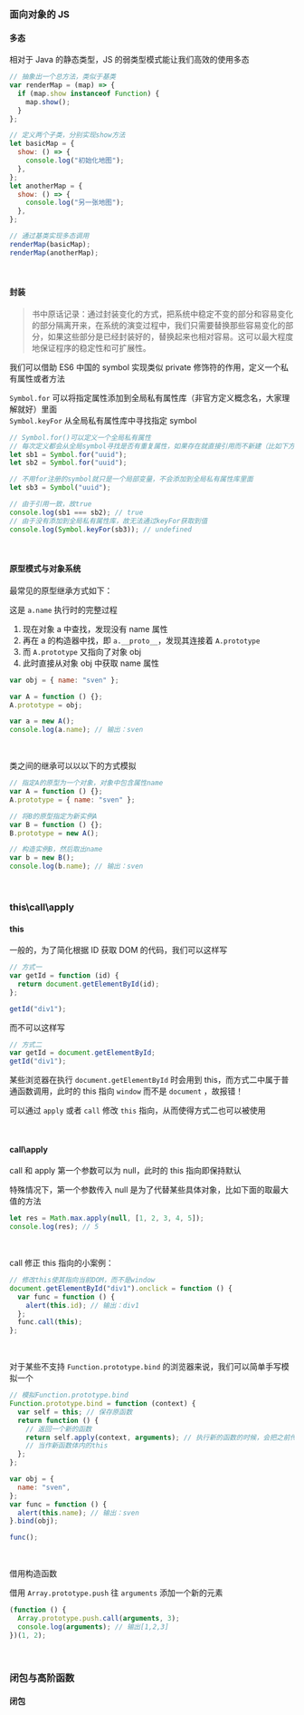 ### 面向对象的 JS

#### 多态

相对于 Java 的静态类型，JS 的弱类型模式能让我们高效的使用多态

```js
// 抽象出一个总方法，类似于基类
var renderMap = (map) => {
  if (map.show instanceof Function) {
    map.show();
  }
};

// 定义两个子类，分别实现show方法
let basicMap = {
  show: () => {
    console.log("初始化地图");
  },
};
let anotherMap = {
  show: () => {
    console.log("另一张地图");
  },
};

// 通过基类实现多态调用
renderMap(basicMap);
renderMap(anotherMap);
```

<br>

#### 封装

> 书中原话记录：通过封装变化的方式，把系统中稳定不变的部分和容易变化的部分隔离开来，在系统的演变过程中，我们只需要替换那些容易变化的部分，如果这些部分是已经封装好的，替换起来也相对容易。这可以最大程度地保证程序的稳定性和可扩展性。

我们可以借助 ES6 中国的 symbol 实现类似 private 修饰符的作用，定义一个私有属性或者方法

`Symbol.for` 可以将指定属性添加到全局私有属性库（非官方定义概念名，大家理解就好）里面  
`Symbol.keyFor` 从全局私有属性库中寻找指定 symbol

```js
// Symbol.for()可以定义一个全局私有属性
// 每次定义都会从全局symbol寻找是否有重复属性，如果存在就直接引用而不新建（比如下方sb2，就直接引用了sb1）
let sb1 = Symbol.for("uuid");
let sb2 = Symbol.for("uuid");

// 不用for注册的symbol就只是一个局部变量，不会添加到全局私有属性库里面
let sb3 = Symbol("uuid");

// 由于引用一致，故true
console.log(sb1 === sb2); // true
// 由于没有添加到全局私有属性库，故无法通过keyFor获取到值
console.log(Symbol.keyFor(sb3)); // undefined
```

<br>

#### 原型模式与对象系统

最常见的原型继承方式如下：

这是 `a.name` 执行时的完整过程

1. 现在对象 a 中查找，发现没有 name 属性
2. 再在 a 的构造器中找，即 `a.__proto__`，发现其连接着 `A.prototype`
3. 而 `A.prototype` 又指向了对象 obj
4. 此时直接从对象 obj 中获取 name 属性

```js
var obj = { name: "sven" };

var A = function () {};
A.prototype = obj;

var a = new A();
console.log(a.name); // 输出：sven
```

<br>

类之间的继承可以以以下的方式模拟

```js
// 指定A的原型为一个对象，对象中包含属性name
var A = function () {};
A.prototype = { name: "sven" };

// 将B的原型指定为新实例A
var B = function () {};
B.prototype = new A();

// 构造实例B，然后取出name
var b = new B();
console.log(b.name); // 输出：sven
```

<br>

### this\call\apply

#### this

一般的，为了简化根据 ID 获取 DOM 的代码，我们可以这样写

```js
// 方式一
var getId = function (id) {
  return document.getElementById(id);
};

getId("div1");
```

而不可以这样写

```js
// 方式二
var getId = document.getElementById;
getId("div1");
```

某些浏览器在执行 `document.getElementById` 时会用到 this，而方式二中属于普通函数调用，此时的 this 指向 `window` 而不是 `document` ，故报错！

可以通过 `apply` 或者 `call` 修改 `this` 指向，从而使得方式二也可以被使用

<br>

#### call\apply

call 和 apply 第一个参数可以为 null，此时的 this 指向即保持默认

特殊情况下，第一个参数传入 null 是为了代替某些具体对象，比如下面的取最大值的方法

```js
let res = Math.max.apply(null, [1, 2, 3, 4, 5]);
console.log(res); // 5
```

<br>

call 修正 this 指向的小案例：

```js
// 修改this使其指向当前DOM，而不是window
document.getElementById("div1").onclick = function () {
  var func = function () {
    alert(this.id); // 输出：div1
  };
  func.call(this);
};
```

<br>

对于某些不支持 `Function.prototype.bind` 的浏览器来说，我们可以简单手写模拟一个

```js
// 模拟Function.prototype.bind
Function.prototype.bind = function (context) {
  var self = this; // 保存原函数
  return function () {
    // 返回一个新的函数
    return self.apply(context, arguments); // 执行新的函数的时候，会把之前传入的context
    // 当作新函数体内的this
  };
};

var obj = {
  name: "sven",
};
var func = function () {
  alert(this.name); // 输出：sven
}.bind(obj);

func();
```

<br>

借用构造函数

借用 `Array.prototype.push` 往 `arguments` 添加一个新的元素

```js
(function () {
  Array.prototype.push.call(arguments, 3);
  console.log(arguments); // 输出[1,2,3]
})(1, 2);
```

<br>

### 闭包与高阶函数

#### 闭包
